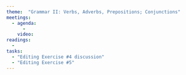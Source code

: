 ```yaml
---
theme:  "Grammar II: Verbs, Adverbs, Prepositions; Conjunctions"
meetings:
  - agenda:
      -
    video:
readings:
  -
tasks:
  - "Editing Exercise #4 discussion"
  - "Editing Exercise #5"
---
```

